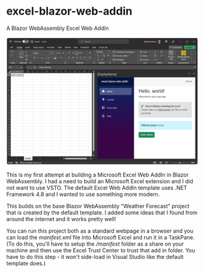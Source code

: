# excel-blazor-web-addin
A Blazor WebAssembly Excel Web AddIn 

![image](https://github.com/AlfredBr/excel-blazor-web-addin/blob/main/ExcelBlazorWebAddIn.png)

This is my first attempt at building a Microsoft Excel Web AddIn in Blazor WebAssembly.
I had a need to build an Microsoft Excel extension and I did not want to use VSTO.  The default
Excel Web AddIn template uses .NET Framework 4.8 and I wanted to use something more modern.

This builds on the base Blazor WebAssembly "Weather Forecast" project that is created by the default template.
I added some ideas that I found from around the internet and it works pretty well!

You can run this project both as a standard webpage in a browser and you can load the *manifest.xml* file into Microsoft Excel and run it in a TaskPane.
(To do this, you'll have to setup the */manifest* folder as a share on your machine and then use the Excel Trust Center to trust that add in folder. 
You have to do this step - it won't side-load in Visual Studio like the default template does.)
